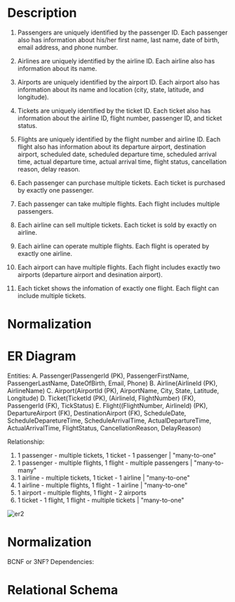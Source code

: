 # Description #
1. Passengers are uniquely identified by the passenger ID. Each passenger also has information about his/her first name, last name, date of birth, email address, and phone number.
2. Airlines are uniquely identified by the airline ID. Each airline also has information about its name.
3. Airports are uniquely identified by the airport ID. Each airport also has information about its name and location (city, state, latitude, and longitude).
4. Tickets are uniquely identified by the ticket ID. Each ticket also has information about the airline ID, flight number, passenger ID, and ticket status.
5. Flights are uniquely identified by the flight number and airline ID. Each flight also has information about its departure airport, destination airport, scheduled date, scheduled departure time, scheduled arrival time, actual departure time, actual arrival time, flight status, cancellation reason, delay reason.

6. Each passenger can purchase multiple tickets. Each ticket is purchased by exactly one passenger.
7. Each passenger can take multiple flights. Each flight includes multiple passengers.
8. Each airline can sell multiple tickets. Each ticket is sold by exactly on airline.
9. Each airline can operate multiple flights. Each flight is operated by exactly one airline.
10. Each airport can have multiple flights. Each flight includes exactly two airports (departure airport and desination airport).
11. Each ticket shows the infomation of exactly one flight. Each flight can include multiple tickets.

# Normalization #



# ER Diagram # 
Entities: 
A. Passenger(PassengerId (PK), PassengerFirstName, PassengerLastName, DateOfBirth, Email, Phone)
B. Airline(AirlineId (PK), AirlineName)
C. Airport(AirportId (PK), AirportName, City, State, Latitude, Longitude)
D. Ticket(TicketId (PK), (AirlineId, FlightNumber) (FK), PassengerId (FK), TickStatus)
E. Flight((FlightNumber, AirlineId) (PK), DepartureAirport (FK), DestinationAirport (FK), ScheduleDate, ScheduleDeparetureTime, ScheduleArrivalTime, ActualDepartureTime, ActualArrivalTime, FlightStatus, CancellationReason, DelayReason)

Relationship:
1. 1 passenger - multiple tickets, 1 ticket - 1 passenger | "many-to-one"
2. 1 passenger - multiple flights, 1 flight - multiple passengers | "many-to-many"
3. 1 airline - multiple tickets, 1 ticket - 1 airline | "many-to-one"
4. 1 airline - multiple flights, 1 flight - 1 airline | "many-to-one"
5. 1 airport - multiple flights, 1 flight - 2 airports
6. 1 ticket - 1 flight, 1 flight - multiple tickets | "many-to-one"
   
![er2](https://github.com/cs411-alawini/fa23-cs411-team010-CRUD/assets/143434843/8c306da8-a1e2-499d-8903-c3be4e241bbe)

# Normalization
BCNF or 3NF?
Dependencies: 

# Relational Schema #


